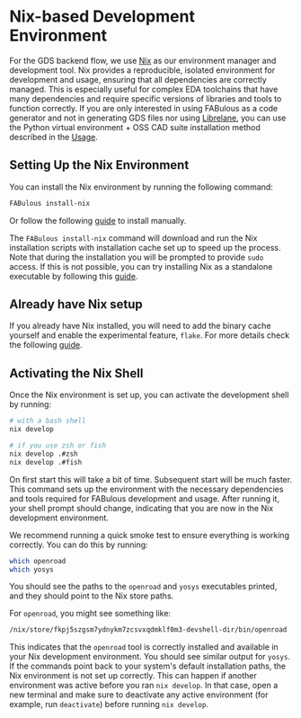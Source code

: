 # Nix-based Development Environment

For the GDS backend flow, we use [Nix](https://nixos.org/) as our environment manager and development tool. Nix provides a reproducible, isolated environment for development and usage, ensuring that all dependencies are correctly managed. This is especially useful for complex EDA toolchains that have many dependencies and require specific versions of libraries and tools to function correctly. If you are only interested in using FABulous as a code generator and not in generating GDS files nor using [Librelane](https://github.com/librelane/librelane), you can use the Python virtual environment + OSS CAD suite installation method described in the [Usage](./Usage.rst).

## Setting Up the Nix Environment

You can install the Nix environment by running the following command:

```bash
FABulous install-nix
```

Or follow the following [guide](https://github.com/fossi-foundation/nix-eda/blob/main/docs/installation.md#i-dont-have-nix) to install manually.

The `FABulous install-nix` command will download and run the Nix installation scripts with installation cache set up to speed up the process. Note that during the installation you will be prompted to provide `sudo` access. If this is not possible, you can try installing Nix as a standalone executable by following this [guide](https://nixos.org/download.html#nix-standalone).

## Already have Nix setup

If you already have Nix installed, you will need to add the binary cache yourself and enable the experimental feature, `flake`. For more details check the following [guide](https://github.com/fossi-foundation/nix-eda/blob/main/docs/installation.md#i-already-have-nix).

## Activating the Nix Shell

Once the Nix environment is set up, you can activate the development shell by running:

```bash
# with a bash shell
nix develop

# if you use zsh or fish
nix develop .#zsh
nix develop .#fish

```

On first start this will take a bit of time. Subsequent start will be much faster. This command sets up the environment with the necessary dependencies and tools required for FABulous development and usage. After running it, your shell prompt should change, indicating that you are now in the Nix development environment.

We recommend running a quick smoke test to ensure everything is working correctly. You can do this by running:

```bash
which openroad
which yosys
```

You should see the paths to the `openroad` and `yosys` executables printed, and they should point to the Nix store paths.

For `openroad`, you might see something like:

```bash
/nix/store/fkpj5szgsm7ydnykm7zcsvxqdmklf0m3-devshell-dir/bin/openroad
```

This indicates that the `openroad` tool is correctly installed and available in your Nix development environment. You should see similar output for `yosys`. If the commands point back to your system's default installation paths, the Nix environment is not set up correctly. This can happen if another environment was active before you ran `nix develop`. In that case, open a new terminal and make sure to deactivate any active environment (for example, run `deactivate`) before running `nix develop`.
